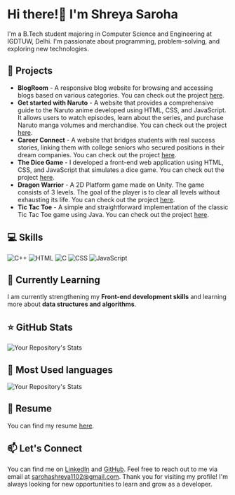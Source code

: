 # Hi there!👋 I'm Shreya Saroha
I'm a B.Tech student majoring in Computer Science and Engineering at IGDTUW, Delhi. I'm passionate about programming, problem-solving, and exploring new technologies.
## 🚀 Projects
* **BlogRoom** - A responsive blog website for browsing and accessing blogs based on various categories. You can check out the project [here](https://github.com/shreyaa26/BlogRoom).
* **Get started with Naruto** - A website that provides a comprehensive guide to the Naruto anime developed using HTML, CSS, and JavaScript. It allows users to watch episodes, learn about the series, and purchase Naruto manga volumes and merchandise. You can check out the project [here](https://github.com/shreyaa26/Get-started-with-Naruto).
*  **Career Connect** - A website that bridges students with real success stories, linking them with college seniors who secured positions in their dream companies. You can check out the project [here](https://github.com/shreyaa26/Career-Connect).
* **The Dice Game** - I developed a front-end web application using HTML, CSS, and JavaScript that simulates a dice game. You can check out the project [here](https://github.com/shreyaa26/The-Dice-Game).
* **Dragon Warrior** - A 2D Platform game made on Unity. The game consists of 3 levels. The goal of the player is to clear all levels without exhausting its life. You can check out the project [here](https://github.com/shreyaa26/Dragon-Warrior).
* **Tic Tac Toe** - A simple and straightforward implementation of the classic Tic Tac Toe game using Java. You can check out the project [here](https://github.com/shreyaa26/Tictactoe).
## 💻 Skills
![C++](https://img.icons8.com/color/48/000000/c-plus-plus-logo.png) ![HTML](https://img.icons8.com/color/48/000000/html-5.png) ![C](https://img.icons8.com/color/48/000000/c-programming.png) ![CSS](https://img.icons8.com/color/48/000000/css3.png) ![JavaScript](https://img.icons8.com/color/48/000000/javascript.png)

## 🌱 Currently Learning
I am currently strengthening my **Front-end development skills** and learning more about **data structures and algorithms**.

## ⭐ GitHub Stats

![Your Repository's Stats](https://github-readme-stats.vercel.app/api?username=shreyaa26&show_icons=true)

## 🥇 Most Used languages
![Your Repository's Stats](https://github-readme-stats.vercel.app/api/top-langs/?username=shreyaa26&theme=blue-green)

## 📄 Resume
You can find my resume [here](https://drive.google.com/file/d/1R_z24b5LsiJwShu1BFMjz_DHFQXA2OUf/view?usp=sharing).
## 📫 Let's Connect
You can find me on [LinkedIn](https://www.linkedin.com/in/shreya-saroha-a9222922a/) and [GitHub](https://github.com/shreyaa26). Feel free to reach out to me via email at sarohashreya1102@gmail.com. Thank you for visiting my profile! I'm always looking for new opportunities to learn and grow as a developer.


